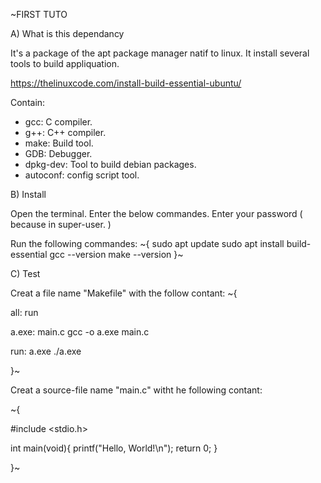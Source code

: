 
~FIRST TUTO

A) What is this dependancy

It's a package of the apt package manager natif to linux.
It install several tools to build appliquation.

https://thelinuxcode.com/install-build-essential-ubuntu/

Contain:
- gcc: C compiler.
- g++: C++ compiler.
- make: Build tool.
- GDB: Debugger.
- dpkg-dev: Tool to build debian packages.
- autoconf: config script tool.

B) Install

Open the terminal.
Enter the below commandes.
Enter your password ( because in super-user. )

Run the following commandes:
~{
sudo apt update
sudo apt install build-essential
gcc --version
make --version
}~

C) Test

Creat a file name "Makefile" with the follow contant:
~{

all: run

a.exe: main.c
    gcc -o a.exe main.c

run: a.exe
    ./a.exe

}~

Creat a source-file name "main.c"
witht he following contant:

~{

#include <stdio.h>

int main(void){
    printf("Hello, World!\n");
    return 0;
}

}~




